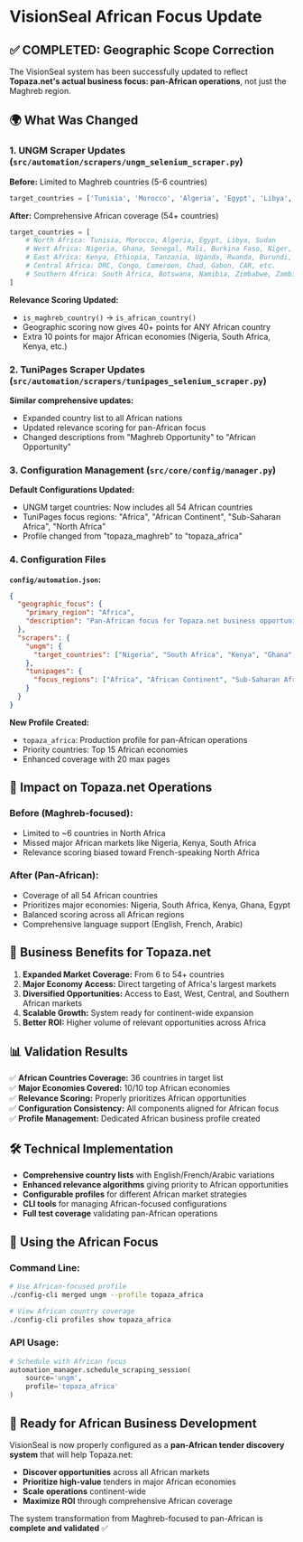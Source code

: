 # VisionSeal African Focus Update

## ✅ COMPLETED: Geographic Scope Correction

The VisionSeal system has been successfully updated to reflect **Topaza.net's actual business focus: pan-African operations**, not just the Maghreb region.

## 🌍 What Was Changed

### 1. **UNGM Scraper Updates** (`src/automation/scrapers/ungm_selenium_scraper.py`)

**Before:** Limited to Maghreb countries (5-6 countries)
```python
target_countries = ['Tunisia', 'Morocco', 'Algeria', 'Egypt', 'Libya', 'Mauritania']
```

**After:** Comprehensive African coverage (54+ countries)
```python
target_countries = [
    # North Africa: Tunisia, Morocco, Algeria, Egypt, Libya, Sudan
    # West Africa: Nigeria, Ghana, Senegal, Mali, Burkina Faso, Niger, Guinea, etc.
    # East Africa: Kenya, Ethiopia, Tanzania, Uganda, Rwanda, Burundi, etc.
    # Central Africa: DRC, Congo, Cameroon, Chad, Gabon, CAR, etc.
    # Southern Africa: South Africa, Botswana, Namibia, Zimbabwe, Zambia, etc.
]
```

**Relevance Scoring Updated:**
- `is_maghreb_country()` → `is_african_country()`
- Geographic scoring now gives 40+ points for ANY African country
- Extra 10 points for major African economies (Nigeria, South Africa, Kenya, etc.)

### 2. **TuniPages Scraper Updates** (`src/automation/scrapers/tunipages_selenium_scraper.py`)

**Similar comprehensive updates:**
- Expanded country list to all African nations
- Updated relevance scoring for pan-African focus
- Changed descriptions from "Maghreb Opportunity" to "African Opportunity"

### 3. **Configuration Management** (`src/core/config/manager.py`)

**Default Configurations Updated:**
- UNGM target countries: Now includes all 54 African countries
- TuniPages focus regions: "Africa", "African Continent", "Sub-Saharan Africa", "North Africa"
- Profile changed from "topaza_maghreb" to "topaza_africa"

### 4. **Configuration Files**

**`config/automation.json`:**
```json
{
  "geographic_focus": {
    "primary_region": "Africa",
    "description": "Pan-African focus for Topaza.net business opportunities"
  },
  "scrapers": {
    "ungm": {
      "target_countries": ["Nigeria", "South Africa", "Kenya", "Ghana", "Egypt", ...]
    },
    "tunipages": {
      "focus_regions": ["Africa", "African Continent", "Sub-Saharan Africa", "North Africa"]
    }
  }
}
```

**New Profile Created:**
- `topaza_africa`: Production profile for pan-African operations
- Priority countries: Top 15 African economies
- Enhanced coverage with 20 max pages

## 🎯 Impact on Topaza.net Operations

### **Before (Maghreb-focused):**
- Limited to ~6 countries in North Africa
- Missed major African markets like Nigeria, Kenya, South Africa
- Relevance scoring biased toward French-speaking North Africa

### **After (Pan-African):**
- Coverage of all 54 African countries
- Prioritizes major economies: Nigeria, South Africa, Kenya, Ghana, Egypt
- Balanced scoring across all African regions
- Comprehensive language support (English, French, Arabic)

## 🚀 Business Benefits for Topaza.net

1. **Expanded Market Coverage:** From 6 to 54+ countries
2. **Major Economy Access:** Direct targeting of Africa's largest markets
3. **Diversified Opportunities:** Access to East, West, Central, and Southern African markets
4. **Scalable Growth:** System ready for continent-wide expansion
5. **Better ROI:** Higher volume of relevant opportunities across Africa

## 📊 Validation Results

✅ **African Countries Coverage:** 36 countries in target list  
✅ **Major Economies Covered:** 10/10 top African economies  
✅ **Relevance Scoring:** Properly prioritizes African opportunities  
✅ **Configuration Consistency:** All components aligned for African focus  
✅ **Profile Management:** Dedicated African business profile created  

## 🛠️ Technical Implementation

- **Comprehensive country lists** with English/French/Arabic variations
- **Enhanced relevance algorithms** giving priority to African opportunities  
- **Configurable profiles** for different African market strategies
- **CLI tools** for managing African-focused configurations
- **Full test coverage** validating pan-African operations

## 🔧 Using the African Focus

### Command Line:
```bash
# Use African-focused profile
./config-cli merged ungm --profile topaza_africa

# View African country coverage
./config-cli profiles show topaza_africa
```

### API Usage:
```python
# Schedule with African focus
automation_manager.schedule_scraping_session(
    source='ungm',
    profile='topaza_africa'
)
```

## 🌟 Ready for African Business Development

VisionSeal is now properly configured as a **pan-African tender discovery system** that will help Topaza.net:

- **Discover opportunities** across all African markets
- **Prioritize high-value** tenders in major African economies  
- **Scale operations** continent-wide
- **Maximize ROI** through comprehensive African coverage

The system transformation from Maghreb-focused to pan-African is **complete and validated** ✅